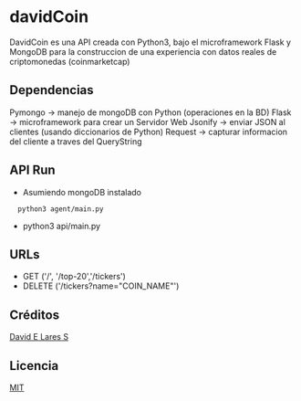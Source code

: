 # davidCoin

DavidCoin es una API creada con Python3, bajo el microframework Flask y MongoDB para la construccion de una
experiencia con datos reales de criptomonedas (coinmarketcap)

## Dependencias

  Pymongo -> manejo de mongoDB con Python (operaciones en la BD)
  Flask -> microframework para crear un Servidor Web
  Jsonify -> enviar JSON al clientes (usando diccionarios de Python)
  Request -> capturar informacion del cliente a traves del QueryString

## API Run
  - Asumiendo mongoDB instalado

  ```
    python3 agent/main.py
  ```

  - python3 api/main.py

## URLs

  - GET ('/', '/top-20','/tickers')
  - DELETE ('/tickers?name="COIN_NAME"')

## Créditos
[David E Lares S](https://davidlares.com)

## Licencia
[MIT](https://opensource.org/licenses/MIT)
